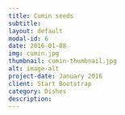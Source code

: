 ```yaml
---
title: Cumin seeds
subtitle: 
layout: default
modal-id: 6
date: 2016-01-08
img: cumin.jpg
thumbnail: cumin-thumbnail.jpg
alt: image-alt
project-date: January 2016
client: Start Bootstrap
category: Dishes
description: 
---
```

